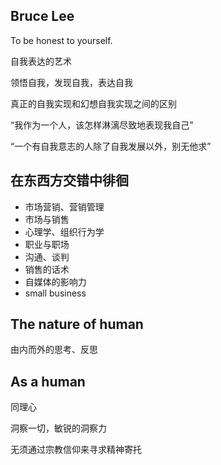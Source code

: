 ## Bruce Lee

To be honest to yourself.

自我表达的艺术

领悟自我，发现自我，表达自我

真正的自我实现和幻想自我实现之间的区别

“我作为一个人，该怎样淋漓尽致地表现我自己”

“一个有自我意志的人除了自我发展以外，别无他求”

## 在东西方交错中徘徊

- 市场营销、营销管理
- 市场与销售
- 心理学、组织行为学
- 职业与职场
- 沟通、谈判
- 销售的话术
- 自媒体的影响力
- small business

## The nature of human

由内而外的思考、反思

## As a human

同理心

洞察一切，敏锐的洞察力

无须通过宗教信仰来寻求精神寄托







